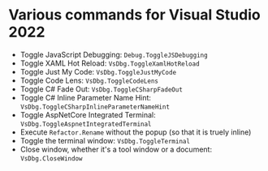 # Various commands for Visual Studio 2022
- Toggle JavaScript Debugging: `Debug.ToggleJSDebugging`
- Toggle XAML Hot Reload: `VsDbg.ToggleXamlHotReload`
- Toggle Just My Code: `VsDbg.ToggleJustMyCode`
- Toggle Code Lens: `VsDbg.ToggleCodeLens`
- Toggle C# Fade Out: `VsDbg.ToggleCSharpFadeOut`
- Toggle C# Inline Parameter Name Hint: `VsDbg.ToggleCSharpInlineParameterNameHint`
- Toggle AspNetCore Integrated Terminal: `VsDbg.ToggleAspnetIntegratedTerminal`
- Execute `Refactor.Rename` without the popup (so that it is truely inline)
- Toggle the terminal window: `VsDbg.ToggleTerminal`
- Close window, whether it's a tool window or a document: `VsDbg.CloseWindow`